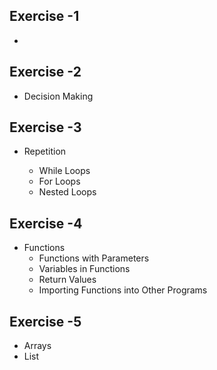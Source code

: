 ## Exercise -1

- 

## Exercise -2

- Decision Making

## Exercise -3

- Repetition

  - While Loops
  - For Loops
  - Nested Loops

## Exercise -4

- Functions
  - Functions with Parameters
  - Variables in Functions
  - Return Values
  - Importing Functions into Other Programs

## Exercise -5

- Arrays
- List